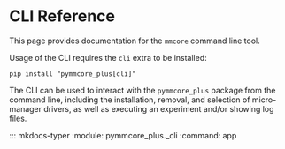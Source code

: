 # CLI Reference

This page provides documentation for the `mmcore` command line tool.

Usage of the CLI requires the `cli` extra to be installed:

```shell
pip install "pymmcore_plus[cli]"
```

The CLI can be used to interact with the `pymmcore_plus` package from the command line,
including the installation, removal, and selection of micro-manager drivers, as
well as executing an experiment and/or showing log files.

::: mkdocs-typer
    :module: pymmcore_plus._cli
    :command: app
